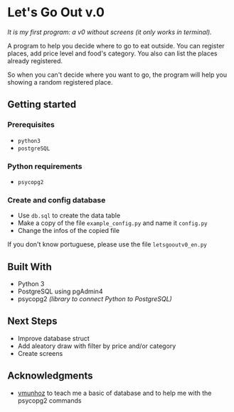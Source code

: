 # Let's Go Out v.0

*It is my first program: a v0 without screens (it only works in terminal).*

A program to help you decide where to go to eat outside. You can register places, add price level and food's category. You also can list the places already registered.

So when you can't decide where you want to go, the program will help you showing a random registered place.

## Getting started

### Prerequisites
* `python3`
* `postgreSQL`

### Python requirements
* `psycopg2`

### Create and config database
* Use `db.sql` to create the data table
* Make a copy of the file `example_config.py` and name it `config.py`
* Change the infos of the copied file

If you don't know portuguese, please use the file `letsgooutv0_en.py`

## Built With
* Python 3
* PostgreSQL using pgAdmin4
* psycopg2 *(library to connect Python to PostgreSQL)*

## Next Steps
* Improve database struct
* Add aleatory draw with filter by price and/or category
* Create screens

## Acknowledgments
* [vmunhoz](https://github.com/vmunhoz) to teach me a basic of database and to help me with the psycopg2 commands
